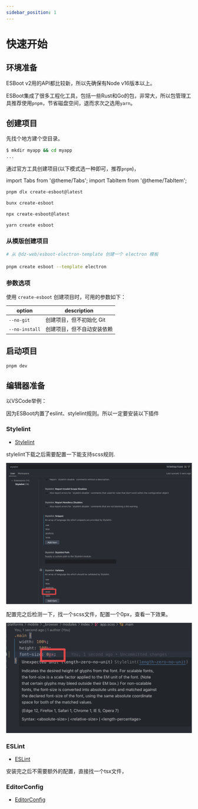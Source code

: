 ```yaml
---
sidebar_position: 1
---
```


# 快速开始

## 环境准备

ESBoot v2用的API都比较新，所以先确保有Node v16版本以上。

ESBoot集成了很多工程化工具，包括一些Rust和Go的包，非常大，所以包管理工具推荐使用`pnpm`，节省磁盘空间，退而求次之选用`yarn`。

## 创建项目

先找个地方建个空目录。

```bash
$ mkdir myapp && cd myapp
...
```

通过官方工具创建项目(以下模式选一种即可，推荐`pnpm`)，

import Tabs from '@theme/Tabs';
import TabItem from '@theme/TabItem';

<Tabs>
  <TabItem value="pnpm" label="pnpm" default>

    pnpm dlx create-esboot@latest
  </TabItem>
  <TabItem value="bun" label="bun">

    bunx create-esboot
  </TabItem>
  <TabItem value="npm" label="npm">

    npx create-esboot@latest
  </TabItem>
  <TabItem value="yarn" label="yarn">

    yarn create esboot
  </TabItem>
</Tabs>

<!-- ```bash
# pnpm
pnpm dlx create-esboot@latest

# bun
bunx create-esboot

# npm
npx create-esboot@latest

# yarn
yarn create esboot
``` -->

### 从模版创建项目

```bash
# 从 @dz-web/esboot-electron-template 创建一个 electron 模板

pnpm create esboot --template electron
```

### 参数选项

使用 `create-esboot` 创建项目时，可用的参数如下：

| option | description |
| ------ | ------ |
| `--no-git` | 创建项目，但不初始化 Git |
| `--no-install` | 创建项目，但不自动安装依赖 |

## 启动项目

```bash
pnpm dev
```

## 编辑器准备

以VSCode举例：

因为ESBoot内置了eslint、stylelint规则。所以一定要安装以下插件

### Stylelint

- [Stylelint](https://marketplace.visualstudio.com/items?itemName=stylelint.vscode-stylelint)

stylelint下载之后需要配置一下能支持scss规则.

![stylelint-config](./images/stylelint-config.png)

配置完之后检测一下，找一个scss文件，配置一个0px，查看一下效果。

![stylelint-error](./images/stylelint-error.png)

### ESLint

- [ESLint](https://marketplace.visualstudio.com/items?itemName=dbaeumer.vscode-eslint)

安装完之后不需要额外的配置，直接找一个tsx文件，

### EditorConfig

- [EditorConfig](https://marketplace.visualstudio.com/items?itemName=EditorConfig.EditorConfig)
